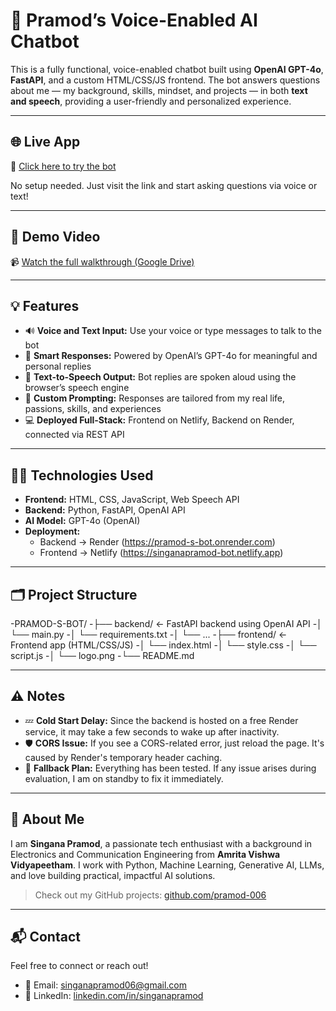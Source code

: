 # 🤖 Pramod’s Voice-Enabled AI Chatbot

This is a fully functional, voice-enabled chatbot built using **OpenAI GPT-4o**, **FastAPI**, and a custom HTML/CSS/JS frontend. The bot answers questions about me — my background, skills, mindset, and projects — in both **text and speech**, providing a user-friendly and personalized experience.

---

## 🌐 Live App

🔗 [Click here to try the bot](https://singanapramod-bot.netlify.app)

No setup needed. Just visit the link and start asking questions via voice or text!

---

## 🎥 Demo Video

📹 [Watch the full walkthrough (Google Drive)](https://drive.google.com/file/d/19Kq2hnt9YaBYAYFz8AFkEN1BhYk640il/view?usp=sharing)

---

## 💡 Features

- 🔊 **Voice and Text Input:** Use your voice or type messages to talk to the bot
- 🧠 **Smart Responses:** Powered by OpenAI’s GPT-4o for meaningful and personal replies
- 🎤 **Text-to-Speech Output:** Bot replies are spoken aloud using the browser’s speech engine
- 🎯 **Custom Prompting:** Responses are tailored from my real life, passions, skills, and experiences
- 💻 **Deployed Full-Stack:** Frontend on Netlify, Backend on Render, connected via REST API

---

## 🧑‍💻 Technologies Used

- **Frontend:** HTML, CSS, JavaScript, Web Speech API
- **Backend:** Python, FastAPI, OpenAI API
- **AI Model:** GPT-4o (OpenAI)
- **Deployment:** 
  - Backend → Render (https://pramod-s-bot.onrender.com)
  - Frontend → Netlify (https://singanapramod-bot.netlify.app)

---

## 🗂️ Project Structure

-PRAMOD-S-BOT/
-├── backend/ ← FastAPI backend using OpenAI API
-│ └── main.py
-│ └── requirements.txt
-│ └── ...
-├── frontend/ ← Frontend app (HTML/CSS/JS)
-│ └── index.html
-│ └── style.css
-│ └── script.js
-│ └── logo.png
-└── README.md

---

## ⚠️ Notes

- 💤 **Cold Start Delay:** Since the backend is hosted on a free Render service, it may take a few seconds to wake up after inactivity.
- 🛡️ **CORS Issue:** If you see a CORS-related error, just reload the page. It's caused by Render's temporary header caching.
- 🔁 **Fallback Plan:** Everything has been tested. If any issue arises during evaluation, I am on standby to fix it immediately.

---

## 🙋 About Me

I am **Singana Pramod**, a passionate tech enthusiast with a background in Electronics and Communication Engineering from **Amrita Vishwa Vidyapeetham**. I work with Python, Machine Learning, Generative AI, LLMs, and love building practical, impactful AI solutions.

> Check out my GitHub projects: [github.com/pramod-006](https://github.com/pramod-006)

---

## 📬 Contact

Feel free to connect or reach out!

- 📧 Email: singanapramod06@gmail.com
- 💼 LinkedIn: [linkedin.com/in/singanapramod](https://linkedin.com/in/singanapramod)
